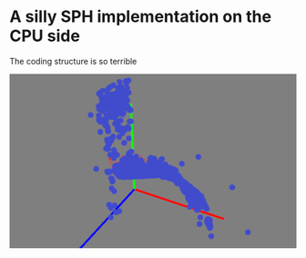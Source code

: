 # A silly SPH implementation on the  CPU side
The coding structure is so terrible

![](screenShot.png)
